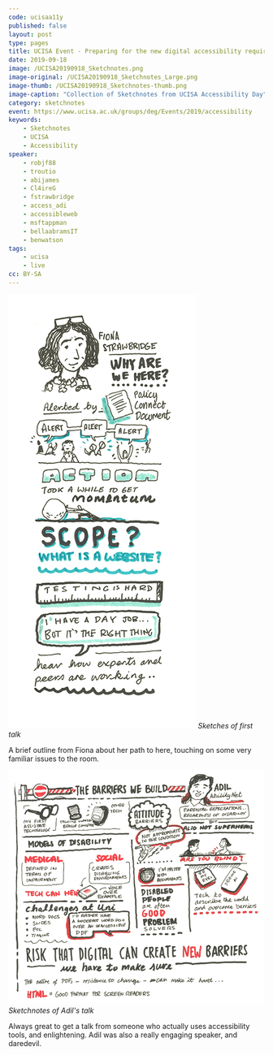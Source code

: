 ```yaml
---
code: ucisaa11y
published: false
layout: post
type: pages
title: UCISA Event - Preparing for the new digital accessibility requirements
date: 2019-09-18
image: /UCISA20190918_Sketchnotes.png
image-original: /UCISA20190918_Sketchnotes_Large.png
image-thumb: /UCISA20190918_Sketchnotes-thumb.png
image-caption: "Collection of Sketchnotes from UCISA Accessibility Day"
category: sketchnotes
event: https://www.ucisa.ac.uk/groups/deg/Events/2019/accessibility
keywords:
    - Sketchnotes
    - UCISA
    - Accessibility
speaker:
    - robjf88
    - troutio
    - abijames
    - Cl4ireG
    - fstrawbridge
    - access_adi
    - accessibleweb
    - msftappman
    - bellaabramsIT
    - benwatson
tags:
    - ucisa
    - live
cc: BY-SA
---
```


![Sketchnotes of First Talk](/images/ucisa2019/UCISA20190918_Sketchnotes-01.png )
*Sketches of first talk*

A brief outline from Fiona about her path to here, touching on some very familiar issues to the room.

![Sketchnotes of talk ful of demos](/images/ucisa2019/UCISA20190918_Sketchnotes-02.png )
*Sketchnotes of Adil's talk*

Always great to get a talk from someone who actually uses accessibility tools, and enlightening. Adil was also a really engaging speaker, and daredevil.
